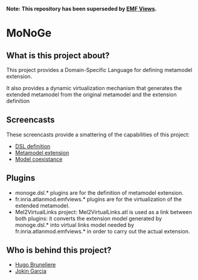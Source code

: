 **Note: This repository has been superseded by [EMF Views](https://github.com/atlanmod/emfviews).**

MoNoGe
======

What is this project about?
---------------------------

This project provides a Domain-Specific Language for defining metamodel extension.

It also provides a dynamic virtualization mechanism that generates the extended metamodel from the original metamodel and the extension definition

Screencasts
-----------
These screencasts provide a smattering of the capabilities of this project:
* [DSL definition](http://youtu.be/3PPGLxqfLUE)
* [Metamodel extension](http://youtu.be/nU-_vXqKBgM)
* [Model coexistance](https://youtu.be/_U6DlZJCJic)

Plugins
-------
* monoge.dsl.* plugins are for the definition of metamodel extension.
* fr.inria.atlanmod.emfviews.* plugins are for the virtualization of the extended metamodel.
* Mel2VirtualLinks project: Mel2VirtualLinks.atl is used as a link between both plugins: it converts the extension model generated by monoge.dsl.* into virtual links model needed by fr.inria.atlanmod.emfviews.* in order to carry out the actual extension.

Who is behind this project?
---------------------------
* [Hugo Bruneliere](https://github.com/Hugo-Bruneliere)
* [Jokin Garcia](https://github.com/jokingarcia)
